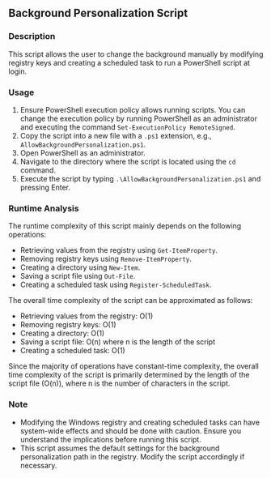 ## Background Personalization Script

### Description

This script allows the user to change the background manually by modifying registry keys and creating a scheduled task to run a PowerShell script at login.

### Usage

1. Ensure PowerShell execution policy allows running scripts. You can change the execution policy by running PowerShell as an administrator and executing the command `Set-ExecutionPolicy RemoteSigned`.
2. Copy the script into a new file with a `.ps1` extension, e.g., `AllowBackgroundPersonalization.ps1`.
3. Open PowerShell as an administrator.
4. Navigate to the directory where the script is located using the `cd` command.
5. Execute the script by typing `.\AllowBackgroundPersonalization.ps1` and pressing Enter.

### Runtime Analysis

The runtime complexity of this script mainly depends on the following operations:

- Retrieving values from the registry using `Get-ItemProperty`.
- Removing registry keys using `Remove-ItemProperty`.
- Creating a directory using `New-Item`.
- Saving a script file using `Out-File`.
- Creating a scheduled task using `Register-ScheduledTask`.

The overall time complexity of the script can be approximated as follows:

- Retrieving values from the registry: O(1)
- Removing registry keys: O(1)
- Creating a directory: O(1)
- Saving a script file: O(n) where n is the length of the script
- Creating a scheduled task: O(1)

Since the majority of operations have constant-time complexity, the overall time complexity of the script is primarily determined by the length of the script file (O(n)), where n is the number of characters in the script.

### Note
- Modifying the Windows registry and creating scheduled tasks can have system-wide effects and should be done with caution. Ensure you understand the implications before running this script.
- This script assumes the default settings for the background personalization path in the registry. Modify the script accordingly if necessary.
